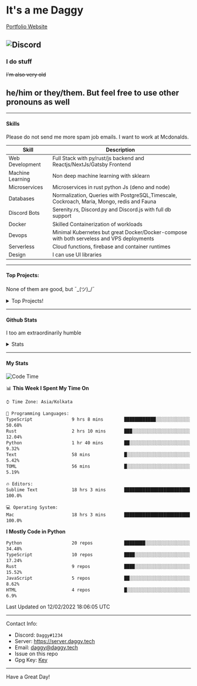 
# It's a me Daggy

[Portfolio Website](https://daggy.tech)

![Discord](https://img.shields.io/discord/491175207122370581?color=black&label=Discord&logo=discord) 
 ----

### I do stuff

~~I'm also very old~~

## he/him or they/them. But feel free to use other pronouns as well

-----

#### Skills

Please do not send me more spam job emails. I want to work at Mcdonalds.

| Skill | Description |
| ----- | ----------- |
| Web Development | Full Stack with py/rust/js backend and Reactjs/NextJs/Gatsby Frontend
| Machine Learning | Non deep machine learning with sklearn |
| Microservices | Microservices in rust python Js (deno and node) |
| Databases | Normalization, Queries with PostgreSQL,Timescale, Cockroach,  Maria, Mongo, redis and Fauna |
| Discord Bots | Serenity.rs, Discord.py and Discord.js with full db support |
| Docker | Skilled Containerization of workloads |
| Devops | Minimal Kubernetes but great Docker/Docker-compose with both serveless and VPS deployments |
| Serverless | Cloud functions, firebase and container runtimes |
| Design | I can use UI libraries|

-----

#### Top Projects:

None of them are good, but ¯\_(ツ)_/¯
<details>
  <summary>Top Projects!</summary>
    
   - [Dagpi](https://dagpi.xyz) : Full stack api built with rust, postgres, redis, python and typescript with Full frontend dashboard and  full monitoring. Also 2 api wrappers for it.
    
   - [Dagbot](https://dagbot.daggy.tech): discord bot with website and feedback along with large fully customisable interface using Postgres and discord.py
    
   - [R.Daggy](https://github.com/Daggy1234/r.daggy): Private discord bot for my server with rust
    
   - [New York Pizza](https://github.com/Daggy1234/NewYorkPizza): A data science study that uses Data analysis and ML to predict the best place to open a pizza shop
 
</details>

-----

#### Github Stats

I too am extraordinarily humble

<details>
  <summary>Stats</summary>
<a href="https://github.com/Daggy1234">
  <img src="https://github-readme-stats.vercel.app/api?username=Daggy1234&show_icons=true&hide_border=true" />
</a><a href="https://github.com/Daggy1234">
  <img src="https://github-readme-stats.vercel.app/api/top-langs/?username=Daggy1234&layout=compact&langs_count=9&hide=css,html" />
</a><a href="https://github.com/Daggy1234">
 <img src="https://raw.githubusercontent.com/Daggy1234/generate-stats/master/generated/overview.svg" />
</a><a href="https://github.com/Daggy1234">
 <img src="https://raw.githubusercontent.com/Daggy1234/generate-stats/master/generated/languages.svg" />
 </a>
</details>
  
-----

#### My Stats

<!--START_SECTION:waka-->
![Code Time](http://img.shields.io/badge/Code%20Time-994%20hrs%2042%20mins-blue)

📊 **This Week I Spent My Time On** 

```text
⌚︎ Time Zone: Asia/Kolkata

💬 Programming Languages: 
TypeScript               9 hrs 8 mins        ████████████░░░░░░░░░░░░░   50.68% 
Rust                     2 hrs 10 mins       ███░░░░░░░░░░░░░░░░░░░░░░   12.04% 
Python                   1 hr 40 mins        ██░░░░░░░░░░░░░░░░░░░░░░░   9.32% 
Text                     58 mins             █░░░░░░░░░░░░░░░░░░░░░░░░   5.42% 
TOML                     56 mins             █░░░░░░░░░░░░░░░░░░░░░░░░   5.19%

🔥 Editors: 
Sublime Text             18 hrs 3 mins       █████████████████████████   100.0%

💻 Operating System: 
Mac                      18 hrs 3 mins       █████████████████████████   100.0%

```

**I Mostly Code in Python** 

```text
Python                   20 repos            ████████░░░░░░░░░░░░░░░░░   34.48% 
TypeScript               10 repos            ████░░░░░░░░░░░░░░░░░░░░░   17.24% 
Rust                     9 repos             ████░░░░░░░░░░░░░░░░░░░░░   15.52% 
JavaScript               5 repos             ██░░░░░░░░░░░░░░░░░░░░░░░   8.62% 
HTML                     4 repos             █░░░░░░░░░░░░░░░░░░░░░░░░   6.9%

```



 Last Updated on 12/02/2022 18:06:05 UTC
<!--END_SECTION:waka-->

-----

Contact Info:

- Discord: `Daggy#1234`
- Server: https://server.daggy.tech
- Email: daggy@daggy.tech
- Issue on this repo
- Gpg Key: [Key](https://github.com/daggy1234.gpg)

-----
Have a Great Day!
